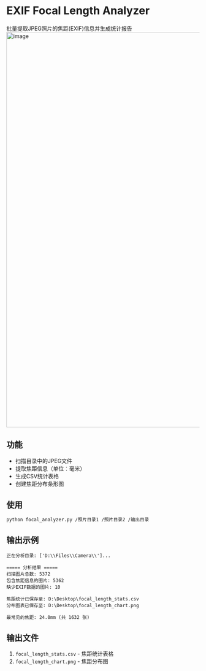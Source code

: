 # EXIF Focal Length Analyzer

批量提取JPEG照片的焦距(EXIF)信息并生成统计报告
<img width="2082" height="1031" alt="image" src="https://github.com/user-attachments/assets/bf43b7bb-e5da-4cd6-bb99-fed2e27882b6" />

## 功能
- 扫描目录中的JPEG文件
- 提取焦距信息（单位：毫米）
- 生成CSV统计表格
- 创建焦距分布条形图

## 使用
```bash
python focal_analyzer.py /照片目录1 /照片目录2 /输出目录
```

## 输出示例
```
正在分析目录: ['D:\\Files\\Camera\\']...

===== 分析结果 =====
扫描图片总数: 5372
包含焦距信息的图片: 5362
缺少EXIF数据的图片: 10

焦距统计已保存至: D:\Desktop\focal_length_stats.csv
分布图表已保存至: D:\Desktop\focal_length_chart.png

最常见的焦距: 24.0mm (共 1632 张)
```

## 输出文件

1. `focal_length_stats.csv` - 焦距统计表格
2. `focal_length_chart.png` - 焦距分布图
